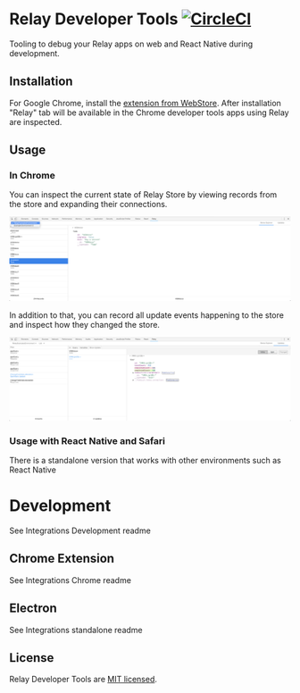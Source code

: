 # Relay Developer Tools [![CircleCI](https://circleci.com/gh/relayjs/relay-devtools.svg?style=svg)](https://circleci.com/gh/relayjs/relay-devtools)

Tooling to debug your Relay apps on web and React Native during development.

## Installation

For Google Chrome, install the [extension from WebStore][0].
After installation "Relay" tab will be available in the Chrome developer tools
apps using Relay are inspected.

[0]: https://chrome.google.com/webstore/detail/relay-developer-tools/ncedobpgnmkhcmnnkcimnobpfepidadl

## Usage

### In Chrome

You can inspect the current state of Relay Store by viewing records from the
store and expanding their connections.

![Store Explorer](./images/store-explorer-updated.png)

In addition to that, you can record all update events happening to the store
and inspect how they changed the store.

![Updates View](./images/mutations-view-updated.png)

### Usage with React Native and Safari

There is a standalone version that works with other environments such as React Native

# Development

See Integrations Development readme

## Chrome Extension

See Integrations Chrome readme

## Electron

See Integrations standalone readme

## License

Relay Developer Tools are [MIT licensed](./LICENSE).
